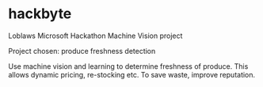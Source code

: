 # hackbyte
Loblaws Microsoft Hackathon Machine Vision project

Project chosen: produce freshness detection

Use machine vision and learning to determine freshness of produce.
This allows dynamic pricing, re-stocking etc. To save waste, improve
reputation.
